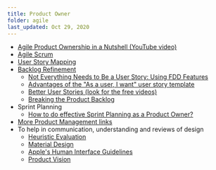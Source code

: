 ```yaml
---
title: Product Owner
folder: agile
last_updated: Oct 29, 2020
---
```


* [Agile Product Ownership in a Nutshell (YouTube video)](http://tinyurl.com/ponutshell)
* [Agile Scrum](agile-scrum.md)
* [User Story Mapping](agile-user-story-mapping.md)
* [Backlog Refinement](agile-backlog-refinement.md)
    * [Not Everything Needs to Be a User Story: Using FDD Features](https://www.mountaingoatsoftware.com/blog/not-everything-needs-to-be-a-user-story-using-fdd-features)
    * [Advantages of the "As a user, I want" user story template](https://www.mountaingoatsoftware.com/blog/advantages-of-the-as-a-user-i-want-user-story-template)
    * [Better User Stories (look for the free videos)](https://betteruserstories.com/)
    * [Breaking the Product Backlog](https://medium.com/swlh/breaking-the-product-backlog-fe6e2021a46)
* Sprint Planning
    * [How to do effective Sprint Planning as a Product Owner?](https://medium.com/serious-scrum/how-to-do-effective-sprint-planning-as-a-product-owner-41c3911f18dd)
* [More Product Management links](https://testkeis.wordpress.com/2019/08/28/them-product-management-links/)
* To help in communication, understanding and reviews of design
    * [Heuristic Evaluation](design-heuristic-evaluation.md)
    * [Material Design](https://material.io/design/introduction)
    * [Apple's Human Interface Guidelines](https://developer.apple.com/design/human-interface-guidelines/)
    * [Product Vision](design-product-vision.md)
